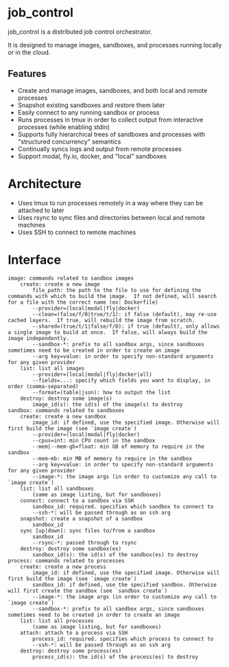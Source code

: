 # job_control

job_control is a distributed job control orchestrator.

It is designed to manage images, sandboxes, and processes running locally or in the cloud.

## Features

- Create and manage images, sandboxes, and both local and remote processes
- Snapshot existing sandboxes and restore them later
- Easily connect to any running sandbox or process
- Runs processes in tmux in order to collect output from interactive processes (while enabling stdin)
- Supports fully hierarchical trees of sandboxes and processes with "structured concurrency" semantics
- Continually syncs logs and output from remote processes
- Support modal, fly.io, docker, and "local" sandboxes

# Architecture

- Uses tmux to run processes remotely in a way where they can be attached to later
- Uses rsync to sync files and directories between local and remote machines
- Uses SSH to connect to remote machines

# Interface

```
image: commands related to sandbox images
    create: create a new image
        file_path: the path to the file to use for defining the commands with which to build the image.  If not defined, will search for a file with the correct name (ex: Dockerfile)
        --provider=(local|modal|fly|docker)
        --clean=(false/f/0|true/t/1): if false (default), may re-use cached layers.  If true, will rebuild the image from scratch.
        --shared=(true/t/1|false/f/0): if true (default), only allows a single image to build at once.  If false, will always build the image independently.
        --sandbox-*: prefix to all sandbox args, since sandboxes sometimes need to be created in order to create an image
        --arg key=value: in order to specify non-standard arguments for any given provider
    list: list all images
        --provider=(local|modal|fly|docker|all)
        --fields=...: specify which fields you want to display, in order (comma-separated)
        --format=(table|json): how to output the list
    destroy: destroy some image(s)
        image_id(s): the id(s) of the image(s) to destroy
sandbox: commands related to sandboxes
    create: create a new sandbox
        image_id: if defined, use the specified image. Otherwise will first build the image (see `image create`)
        --provider=(local|modal|fly|docker)
        --cpus=int: min CPU count in the sandbox
        --mem|--mem-gb=float: min GB of memory to require in the sandbox
        --mem-mb: min MB of memory to require in the sandbox
        --arg key=value: in order to specify non-standard arguments for any given provider
        --image-*: the image args (in order to customize any call to `image create`)
    list: list all sandboxes
        (same as image listing, but for sandboxes)
    connect: connect to a sandbox via SSH
        sandbox_id: required. specifies which sandbox to connect to
        --ssh-*: will be passed through as an ssh arg
    snapshot: create a snapshot of a sandbox
        sandbox_id
    sync [up|down]: sync files to/from a sandbox
        sandbox_id
        --rsync-*: passed through to rsync
    destroy: destroy some sandbox(es)
        sandbox_id(s): the id(s) of the sandbox(es) to destroy
process: commands related to processes
    create: create a new process
        image_id: if defined, use the specified image. Otherwise will first build the image (see `image create`)
        sandbox_id: if defined, use the specified sandbox. Otherwise will first create the sandbox (see `sandbox create`)
        --image-*: the image args (in order to customize any call to `image create`)
        --sandbox-*: prefix to all sandbox args, since sandboxes sometimes need to be created in order to create an image
    list: list all processes
        (same as image listing, but for sandboxes)
    attach: attach to a process via SSH
        process_id: required. specifies which process to connect to
        --ssh-*: will be passed through as an ssh arg
    destroy: destroy some process(es)
        process_id(s): the id(s) of the process(es) to destroy
```

